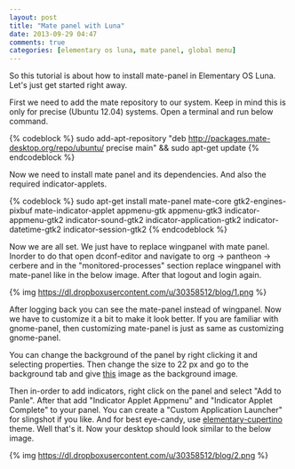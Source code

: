```yaml
---
layout: post
title: "Mate panel with Luna"
date: 2013-09-29 04:47
comments: true
categories: [elementary os luna, mate panel, global menu]
---
```


So this tutorial is about how to install mate-panel in Elementary OS Luna. Let's just get started right away.

First we need to add the mate repository to our system. Keep in mind this is only for precise (Ubuntu 12.04) systems. Open a terminal and run below command.

{% codeblock %}
sudo add-apt-repository "deb http://packages.mate-desktop.org/repo/ubuntu/ precise main" && sudo apt-get update
{% endcodeblock %}

Now we need to install mate panel and its dependencies. And also the required indicator-applets. 

{% codeblock %}
sudo apt-get install mate-panel mate-core gtk2-engines-pixbuf mate-indicator-applet appmenu-gtk appmenu-gtk3 indicator-appmenu-gtk2 indicator-sound-gtk2 indicator-application-gtk2 indicator-datetime-gtk2 indicator-session-gtk2
{% endcodeblock %}

Now we are all set. We just have to replace wingpanel with mate panel. Inorder to do that open dconf-editor and navigate to org -> pantheon -> cerbere and in the "monitored-processes" section replace wingpanel with mate-panel like in the below image. After that logout and login again.

{% img https://dl.dropboxusercontent.com/u/30358512/blog/1.png %}
<!-- more -->
After logging back you can see the mate-panel instead of wingpanel. Now we have to customize it a bit to make it look better. If you are familiar with gnome-panel, then customizing mate-panel is just as same as customizing gnome-panel. 

You can change the background of the panel by right clicking it and selecting properties. Then change the size to 22 px and go to the background tab and give [this](https://dl.dropboxusercontent.com/u/30358512/blog/panel-bg.png) image as the background image. 

Then in-order to add indicators, right click on the panel and select "Add to Panle". After that add "Indicator Applet Appmenu" and "Indicator Applet Complete" to your panel. You can create a "Custom Application Launcher" for slingshot if you like. And for best eye-candy, use [elementary-cupertino](https://dl.dropboxusercontent.com/u/30358512/elementary-cupertino.tar.gz) theme. Well that's it. Now your desktop should look similar to the below image.

{% img https://dl.dropboxusercontent.com/u/30358512/blog/2.png %}





